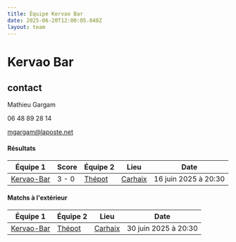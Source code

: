 ```yaml
---
title: Équipe Kervao Bar
date: 2025-06-20T12:00:05.048Z
layout: team
---
```


# Kervao Bar



## contact 

Mathieu Gargam

06 48 89 28 14 

mgargam@laposte.net

#### Résultats

| Équipe 1 | Score | Équipe 2 | Lieu | Date |
|----------|-------|----------|------|------|
| [Kervao-Bar](/teams/Kervao-Bar) | 3 - 0 | [Thépot](/teams/Thépot) | [Carhaix](/stades/Carhaix) | 16 juin 2025 à 20:30 |

#### Matchs à l'extérieur

| Équipe 1 | Équipe 2 | Lieu | Date |
|----------|----------|------|------|
| [Kervao-Bar](/teams/Kervao-Bar) | [Thépot](/teams/Thépot) | [Carhaix](/stades/Carhaix) | 30 juin 2025 à 20:30 |

